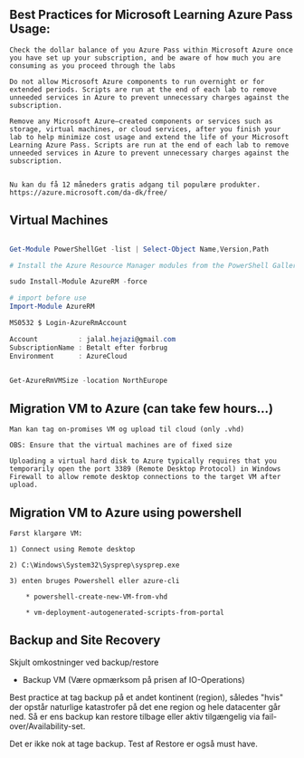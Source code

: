 
## Best Practices for Microsoft Learning Azure Pass Usage:

```
Check the dollar balance of you Azure Pass within Microsoft Azure once you have set up your subscription, and be aware of how much you are consuming as you proceed through the labs

Do not allow Microsoft Azure components to run overnight or for extended periods. Scripts are run at the end of each lab to remove unneeded services in Azure to prevent unnecessary charges against the subscription.

Remove any Microsoft Azure–created components or services such as storage, virtual machines, or cloud services, after you finish your lab to help minimize cost usage and extend the life of your Microsoft Learning Azure Pass. Scripts are run at the end of each lab to remove unneeded services in Azure to prevent unnecessary charges against the subscription.


Nu kan du få 12 måneders gratis adgang til populære produkter.
https://azure.microsoft.com/da-dk/free/

```


## Virtual Machines 


```Powershell

Get-Module PowerShellGet -list | Select-Object Name,Version,Path

# Install the Azure Resource Manager modules from the PowerShell Gallery

sudo Install-Module AzureRM -force 

# import before use
Import-Module AzureRM

MS0532 $ Login-AzureRmAccount

Account          : jalal.hejazi@gmail.com
SubscriptionName : Betalt efter forbrug
Environment      : AzureCloud


Get-AzureRmVMSize -location NorthEurope

```


## Migration VM to Azure (can take few hours...)

```
Man kan tag on-promises VM og upload til cloud (only .vhd)

OBS: Ensure that the virtual machines are of fixed size

Uploading a virtual hard disk to Azure typically requires that you temporarily open the port 3389 (Remote Desktop Protocol) in Windows Firewall to allow remote desktop connections to the target VM after upload.

```

## Migration VM to Azure using powershell 

```
Først klargøre VM:

1) Connect using Remote desktop 

2) C:\Windows\System32\Sysprep\sysprep.exe 

3) enten bruges Powershell eller azure-cli 

	* powershell-create-new-VM-from-vhd  

	* vm-deployment-autogenerated-scripts-from-portal  

```


## Backup and Site Recovery 

Skjult omkostninger ved backup/restore
* Backup VM (Være opmærksom på prisen af IO-Operations)

Best practice at tag backup på et andet kontinent (region), således "hvis" der opstår naturlige katastrofer på det ene region og hele datacenter går ned. Så er ens backup kan restore tilbage eller aktiv tilgængelig via fail-over/Availability-set. 

Det er ikke nok at tage backup. Test af Restore er også must have.










